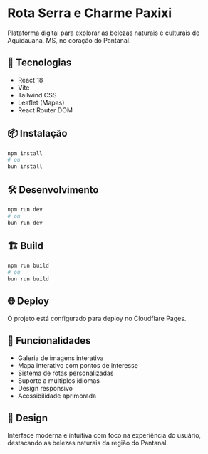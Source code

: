 # Rota Serra e Charme Paxixi

Plataforma digital para explorar as belezas naturais e culturais de Aquidauana, MS, no coração do Pantanal.

## 🚀 Tecnologias

- React 18
- Vite
- Tailwind CSS
- Leaflet (Mapas)
- React Router DOM

## 📦 Instalação

```bash
npm install
# ou
bun install
```

## 🛠️ Desenvolvimento

```bash
npm run dev
# ou
bun run dev
```

## 🏗️ Build

```bash
npm run build
# ou
bun run build
```

## 🌐 Deploy

O projeto está configurado para deploy no Cloudflare Pages.

## 📱 Funcionalidades

- Galeria de imagens interativa
- Mapa interativo com pontos de interesse
- Sistema de rotas personalizadas
- Suporte a múltiplos idiomas
- Design responsivo
- Acessibilidade aprimorada

## 🎨 Design

Interface moderna e intuitiva com foco na experiência do usuário, destacando as belezas naturais da região do Pantanal.

